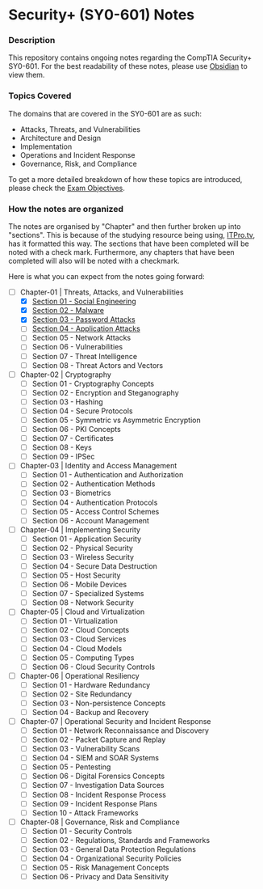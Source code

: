 # Security+ (SY0-601) Notes

### Description

This repository contains ongoing notes regarding the CompTIA Security+ SY0-601. For the best readability of these notes, please use [Obsidian](https://obsidian.md) to view them. 

### Topics Covered

The domains that are covered in the SY0-601 are as such:

- Attacks, Threats, and Vulnerabilities
- Architecture and Design
- Implementation
- Operations and Incident Response
- Governance, Risk, and Compliance

To get a more detailed breakdown of how these topics are introduced, please check the [Exam Objectives](docs/pdfs/comptia-security-sy0-601-exam-objectives.pdf). 

### How the notes are organized

The notes are organised by "Chapter" and then further broken up into "sections". This is because of the studying resource being using, [ITPro.tv](https://www.itpro.tv/), has it formatted this way. The sections that have been completed will be noted with a check mark. Furthermore, any chapters that have been completed will also will be noted with a checkmark.

Here is what you can expect from the notes going forward:

- [ ] Chapter-01 | Threats, Attacks, and Vulnerabilities
	- [X] [Section 01 - Social Engineering](Chapter-01/01-SocialEngineering.md)
	- [X] [Section 02 - Malware](Chapter-01/02-Malware.md)
	- [X] [Section 03 - Password Attacks](Chapter-01/03-PasswordAttacks.md)
	- [ ] [Section 04 - Application Attacks](Chapter-01/04-ApplicationAttacks.md)
	- [ ] Section 05 - Network Attacks
	- [ ] Section 06 - Vulnerabilities
	- [ ] Section 07 - Threat Intelligence
	- [ ] Section 08 - Threat Actors and Vectors
- [ ] Chapter-02 | Cryptography
	- [ ] Section 01 - Cryptography Concepts
	- [ ] Section 02 - Encryption and Steganography
	- [ ] Section 03 - Hashing
	- [ ] Section 04 - Secure Protocols
	- [ ] Section 05 - Symmetric vs Asymmetric Encryption
	- [ ] Section 06 - PKI Concepts
	- [ ] Section 07 - Certificates
	- [ ] Section 08 - Keys
	- [ ] Section 09 - IPSec
- [ ] Chapter-03 | Identity and Access Management
	- [ ] Section 01 - Authentication and Authorization
	- [ ] Section 02 - Authentication Methods
	- [ ] Section 03 - Biometrics
	- [ ] Section 04 - Authentication Protocols
	- [ ] Section 05 - Access Control Schemes
	- [ ] Section 06 - Account Management
- [ ] Chapter-04 | Implementing Security
	- [ ] Section 01 - Application Security
	- [ ] Section 02 - Physical Security 
	- [ ] Section 03 - Wireless Security
	- [ ] Section 04 - Secure Data Destruction
	- [ ] Section 05 - Host Security
	- [ ] Section 06 - Mobile Devices
	- [ ] Section 07 - Specialized Systems
	- [ ] Section 08 - Network Security
- [ ] Chapter-05 | Cloud and Virtualization
	- [ ] Section 01 - Virtualization
	- [ ] Section 02 - Cloud Concepts
	- [ ] Section 03 - Cloud Services
	- [ ] Section 04 - Cloud Models
	- [ ] Section 05 - Computing Types
	- [ ] Section 06 - Cloud Security Controls
- [ ] Chapter-06 | Operational Resiliency
	- [ ] Section 01 - Hardware Redundancy
	- [ ] Section 02 - Site Redundancy
	- [ ] Section 03 - Non-persistence Concepts
	- [ ] Section 04 - Backup and Recovery
- [ ] Chapter-07 | Operational Security and Incident Response
	- [ ] Section 01 - Network Reconnaissance and Discovery
	- [ ] Section 02 - Packet Capture and Replay
	- [ ] Section 03 - Vulnerability Scans
	- [ ] Section 04 - SIEM and SOAR Systems
	- [ ] Section 05 - Pentesting
	- [ ] Section 06 - Digital Forensics Concepts
	- [ ] Section 07 - Investigation Data Sources
	- [ ] Section 08 - Incident Response Process
	- [ ] Section 09 - Incident Response Plans
	- [ ] Section 10 - Attack Frameworks
- [ ] Chapter-08 | Governance, Risk and Compliance
	- [ ] Section 01 - Security Controls
	- [ ] Section 02 - Regulations, Standards and Frameworks
	- [ ] Section 03 - General Data Protection Regulations
	- [ ] Section 04 - Organizational Security Policies
	- [ ] Section 05 - Risk Management Concepts
	- [ ] Section 06 - Privacy and Data Sensitivity